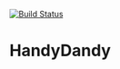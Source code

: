 [![Build Status](https://travis-ci.com/Coding-Enthusiast/HandyDandy.svg?branch=master)](https://travis-ci.com/Coding-Enthusiast/HandyDandy)

# HandyDandy

